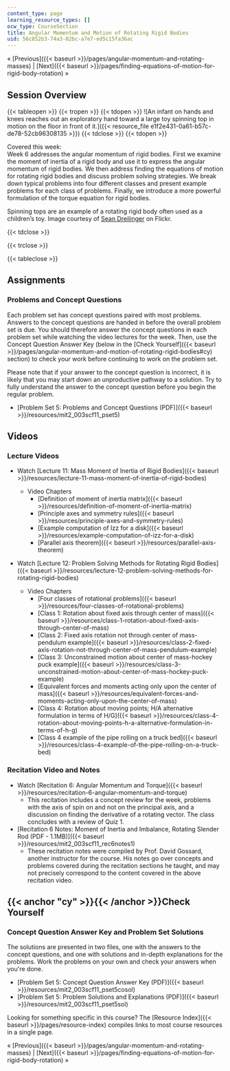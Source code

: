 ```yaml
---
content_type: page
learning_resource_types: []
ocw_type: CourseSection
title: Angular Momentum and Motion of Rotating Rigid Bodies
uid: 56c852b3-74a3-02bc-a7e7-ed5c15fa36ac
---
```


« [Previous]({{< baseurl >}}/pages/angular-momentum-and-rotating-masses) | [Next]({{< baseurl >}}/pages/finding-equations-of-motion-for-rigid-body-rotation) »

Session Overview
----------------

{{< tableopen >}}
{{< tropen >}}
{{< tdopen >}}
![An infant on hands and knees reaches out an exploratory hand toward a large toy spinning top in motion on the floor in front of it.]({{< resource_file e1f2e431-0a61-b57c-de78-52cb96308135 >}})
{{< tdclose >}}
{{< tdopen >}}


Covered this week:  
Week 6 addresses the angular momentum of rigid bodies. First we examine the moment of inertia of a rigid body and use it to express the angular momentum of rigid bodies. We then address finding the equations of motion for rotating rigid bodies and discuss problem solving strategies. We break down typical problems into four different classes and present example problems for each class of problems. Finally, we introduce a more powerful formulation of the torque equation for rigid bodies.

Spinning tops are an example of a rotating rigid body often used as a children’s toy. Image courtesy of [Sean Dreilinger](http://www.flickr.com/photos/43927576@N00/724052081/) on Flickr.


{{< tdclose >}}

{{< trclose >}}

{{< tableclose >}}

Assignments
-----------

### Problems and Concept Questions

Each problem set has concept questions paired with most problems. Answers to the concept questions are handed in before the overall problem set is due. You should therefore answer the concept questions in each problem set while watching the video lectures for the week. Then, use the Concept Question Answer Key (below in the [Check Yourself]({{< baseurl >}}/pages/angular-momentum-and-motion-of-rotating-rigid-bodies#cy) section) to check your work before continuing to work on the problem set.

Please note that if your answer to the concept question is incorrect, it is likely that you may start down an unproductive pathway to a solution. Try to fully understand the answer to the concept question before you begin the regular problem.

*   [Problem Set 5: Problems and Concept Questions (PDF)]({{< baseurl >}}/resources/mit2_003scf11_pset5)

Videos
------

### Lecture Videos

*   Watch [Lecture 11: Mass Moment of Inertia of Rigid Bodies]({{< baseurl >}}/resources/lecture-11-mass-moment-of-inertia-of-rigid-bodies)
    *   Video Chapters
        *   [Definition of moment of inertia matrix]({{< baseurl >}}/resources/definition-of-moment-of-inertia-matrix)
        *   [Principle axes and symmetry rules]({{< baseurl >}}/resources/principle-axes-and-symmetry-rules)
        *   [Example computation of Izz for a disk]({{< baseurl >}}/resources/example-computation-of-izz-for-a-disk)
        *   [Parallel axis theorem]({{< baseurl >}}/resources/parallel-axis-theorem)

*   Watch [Lecture 12: Problem Solving Methods for Rotating Rigid Bodies]({{< baseurl >}}/resources/lecture-12-problem-solving-methods-for-rotating-rigid-bodies)
    *   Video Chapters
        *   [Four classes of rotational problems]({{< baseurl >}}/resources/four-classes-of-rotational-problems)
        *   [Class 1: Rotation about fixed axis through center of mass]({{< baseurl >}}/resources/class-1-rotation-about-fixed-axis-through-center-of-mass)
        *   [Class 2: Fixed axis rotation not through center of mass-pendulum example]({{< baseurl >}}/resources/class-2-fixed-axis-rotation-not-through-center-of-mass-pendulum-example)
        *   [Class 3: Unconstrained motion about center of mass-hockey puck example]({{< baseurl >}}/resources/class-3-unconstrained-motion-about-center-of-mass-hockey-puck-example)
        *   [Equivalent forces and moments acting only upon the center of mass]({{< baseurl >}}/resources/equivalent-forces-and-moments-acting-only-upon-the-center-of-mass)
        *   [Class 4: Rotation about moving points; H/A alternative formulation in terms of H/G]({{< baseurl >}}/resources/class-4-rotation-about-moving-points-h-a-alternative-formulation-in-terms-of-h-g)
        *   [Class 4 example of the pipe rolling on a truck bed]({{< baseurl >}}/resources/class-4-example-of-the-pipe-rolling-on-a-truck-bed)

### Recitation Video and Notes

*   Watch [Recitation 6: Angular Momentum and Torque]({{< baseurl >}}/resources/recitation-6-angular-momentum-and-torque)
    *   This recitation includes a concept review for the week, problems with the axis of spin on and not on the principal axis, and a discussion on finding the derivative of a rotating vector. The class concludes with a review of Quiz 1.
*   [Recitation 6 Notes: Moment of Inertia and Imbalance, Rotating Slender Rod (PDF - 1.1MB)]({{< baseurl >}}/resources/mit2_003scf11_rec6notes1)
    *   These recitation notes were compiled by Prof. David Gossard, another instructor for the course. His notes go over concepts and problems covered during the recitation sections he taught, and may not precisely correspond to the content covered in the above recitation video.

{{< anchor "cy" >}}{{< /anchor >}}Check Yourself
------------------------------------------------

### Concept Question Answer Key and Problem Set Solutions

The solutions are presented in two files, one with the answers to the concept questions, and one with solutions and in-depth explanations for the problems. Work the problems on your own and check your answers when you're done.

*   [Problem Set 5: Concept Question Answer Key (PDF)]({{< baseurl >}}/resources/mit2_003scf11_pset5cosol)
*   [Problem Set 5: Problem Solutions and Explanations (PDF)]({{< baseurl >}}/resources/mit2_003scf11_pset5sol)

Looking for something specific in this course? The [Resource Index]({{< baseurl >}}/pages/resource-index) compiles links to most course resources in a single page.

« [Previous]({{< baseurl >}}/pages/angular-momentum-and-rotating-masses) | [Next]({{< baseurl >}}/pages/finding-equations-of-motion-for-rigid-body-rotation) »